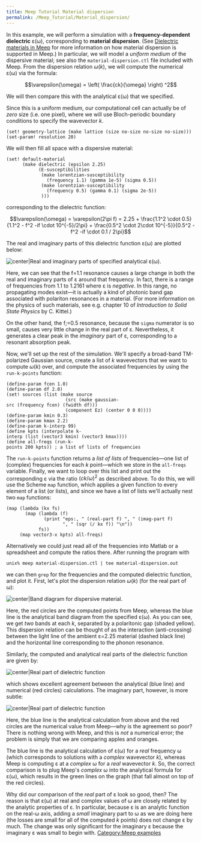 ```yaml
---
title: Meep Tutorial Material dispersion
permalink: /Meep_Tutorial/Material_dispersion/
---
```


In this example, we will perform a simulation with a **frequency-dependent dielectric** ε(ω), corresponding to **material dispersion**. (See [Dielectric materials in Meep](Dielectric_materials_in_Meep.md) for more information on how material dispersion is supported in Meep.) In particular, we will model a *uniform medium* of the dispersive material; see also the `material-dispersion.ctl` file included with Meep. From the dispersion relation $\omega(k)$, we will compute the numerical ε(ω) via the formula:

$$\varepsilon(\omega) = \left( \frac{ck}{\omega} \right) ^2$$

We will then compare this with the analytical ε(ω) that we specified.

Since this is a uniform medium, our computational cell can actually be of *zero* size (i.e. one pixel), where we will use Bloch-periodic boundary conditions to specify the wavevector *k*.

```
(set! geometry-lattice (make lattice (size no-size no-size no-size)))
(set-param! resolution 20)
```


We will then fill all space with a dispersive material:

```
(set! default-material
      (make dielectric (epsilon 2.25)
            (E-susceptibilities 
             (make lorentzian-susceptibility
               (frequency 1.1) (gamma 1e-5) (sigma 0.5))
             (make lorentzian-susceptibility
               (frequency 0.5) (gamma 0.1) (sigma 2e-5))
             )))
```


corresponding to the dielectric function:

$$\varepsilon(\omega) = \varepsilon(2\pi f) = 2.25 + \frac{1.1^2 \cdot 0.5}{1.1^2 - f^2 -if \cdot 10^{-5}/2\pi} + \frac{0.5^2 \cdot 2\cdot 10^{-5}}{0.5^2 - f^2 -if \cdot 0.1 / 2\pi}$$

The real and imaginary parts of this dielectric function ε(ω) are plotted below:


![center|Real and imaginary parts of specified analytical ε(ω).](images/Material-dispersion-eps.png)



Here, we can see that the f=1.1 resonance causes a large change in both the real and imaginary parts of ε around that frequency. In fact, there is a range of frequencies from 1.1 to 1.2161 where ε is *negative*. In this range, no propagating modes exist—it is actually a kind of photonic band gap associated with polariton resonances in a material. (For more information on the physics of such materials, see e.g. chapter 10 of *Introduction to Solid State Physics* by C. Kittel.)

On the other hand, the f;=0.5 resonance, because the `sigma` numerator is so small, causes very little change in the real part of ε. Nevertheless, it generates a clear peak in the *imaginary* part of ε, corresponding to a resonant absorption peak.

Now, we'll set up the rest of the simulation. We'll specify a broad-band TM-polarized Gaussian source, create a list of *k* wavevectors that we want to compute $\omega(k)$ over, and compute the associated frequencies by using the `run-k-points` function:

```
(define-param fcen 1.0)
(define-param df 2.0)
(set! sources (list (make source
                      (src (make gaussian-src (frequency fcen) (fwidth df)))
                      (component Ez) (center 0 0 0))))
(define-param kmin 0.3)
(define-param kmax 2.2)
(define-param k-interp 99)
(define kpts (interpolate k-interp (list (vector3 kmin) (vector3 kmax))))
(define all-freqs (run-k-points 200 kpts)) ; a list of lists of frequencies  
```


The `run-k-points` function returns a *list of lists* of frequencies—one list of (complex) frequencies for each *k* point—which we store in the `all-freqs` variable. Finally, we want to loop over this list and print out the corresponding ε via the ratio $(ck/\omega)^2$ as described above. To do this, we will use the Scheme `map` function, which applies a given function to every element of a list (or lists), and since we have a list of lists we'll actually nest two `map` functions:

```
(map (lambda (kx fs)
       (map (lambda (f)
              (print "eps:, " (real-part f) ", " (imag-part f)
                     ", " (sqr (/ kx f)) "\n"))
            fs))
     (map vector3-x kpts) all-freqs)
```


Alternatively we could just read all of the frequencies into Matlab or a spreadsheet and compute the ratios there. After running the program with

```
unix% meep material-dispersion.ctl | tee material-dispersion.out
```


we can then `grep` for the frequencies and the computed dielectric function, and plot it. First, let's plot the dispersion relation $\omega(k)$ (for the real part of ω):


![center|Band diagram for dispersive material.](images/Material-dispersion-bands.png)



Here, the red circles are the computed points from Meep, whereas the blue line is the analytical band diagram from the specified ε(ω). As you can see, we get *two* bands at each *k*, separated by a polaritonic gap (shaded yellow). This dispersion relation can be thought of as the interaction (anti-crossing) between the light line of the ambient ε=2.25 material (dashed black line) and the horizontal line corresponding to the phonon resonance.

Similarly, the computed and analytical real parts of the dielectric function are given by:


![center|Real part of dielectric function](images/Material-dispersion-epsre.png)



which shows excellent agreement between the analytical (blue line) and numerical (red circles) calculations. The imaginary part, however, is more subtle:


![center|Real part of dielectric function](images/Material-dispersion-epsim.png)



Here, the blue line is the analytical calculation from above and the red circles are the numerical value from Meep—why is the agreement so poor? There is nothing wrong with Meep, and this is *not* a numerical error; the problem is simply that we are comparing apples and oranges.

The blue line is the analytical calculation of ε(ω) for a *real* frequency ω (which corresponds to solutions with a *complex* wavevector *k*), whereas Meep is computing ε at a *complex* ω for a *real* wavevector *k*. So, the correct comparison is to plug Meep's *complex* ω into the analytical formula for ε(ω), which results in the green lines on the graph (that fall almost on top of the red circles).

Why did our comparison of the *real* part of ε look so good, then? The reason is that ε(ω) at real and complex values of ω are closely related by the analytic properties of ε. In particular, because ε is an analytic function on the real-ω axis, adding a *small* imaginary part to ω as we are doing here (the losses are small for all of the computed *k* points) does not change ε by much. The change was only significant for the imaginary ε because the imaginary ε was small to begin with. [Category:Meep examples](Meep_examples.md)
